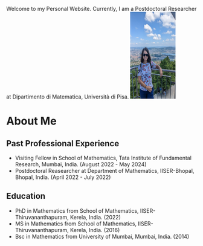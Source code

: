 Welcome to my Personal Website. Currently, I am a Postdoctoral Researcher at Dipartimento di Matematica, Università di Pisa. 
<img src="pic_web_SNT.jpg" width="120" height="230" />


# About Me

## Past Professional Experience
* Visiting Fellow in School of Mathematics, Tata Institute of Fundamental Research, Mumbai, India. (August 2022 - May 2024) 
* Postdoctoral Reasearcher at Department of Mathematics, IISER-Bhopal, Bhopal, India. (April 2022 - July 2022)

## Education
* PhD in Mathematics from School of Mathematics, IISER-Thiruvananthapuram, Kerela, India. (2022)
* MS in Mathematics from School of Mathematics, IISER-Thiruvananthapuram, Kerela, India. (2016)
* Bsc in Mathematics from University of Mumbai, Mumbai, India. (2014)

